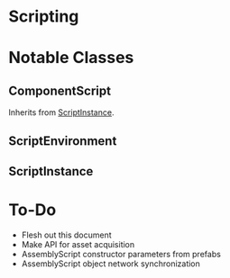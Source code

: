 # Scripting

# Notable Classes

## ComponentScript

Inherits from [ScriptInstance](#scriptinstance).

## ScriptEnvironment

## ScriptInstance

# To-Do

- Flesh out this document
- Make API for asset acquisition
- AssemblyScript constructor parameters from prefabs
- AssemblyScript object network synchronization
